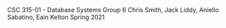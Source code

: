 CSC 315-01 - Database Systems Group 6 Chris Smith, Jack Liddy, Aniello Sabatino, Eain Kelton Spring 2021
